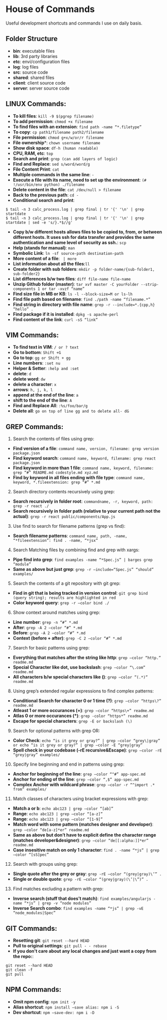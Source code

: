 # House of Commands

Useful development shortcuts and commands I use on daily basis. 

## Folder Structure
- **bin**: executable files
- **lib**: 3rd party libraries
- **etc**: envi/configuration files
- **log**: log files
- **src**: source code
- **shared**: shared files
- **client**: client source code
- **server**: server source code

## LINUX Commands:
- **To kill files**: ```kill -9 $(pgrep filename)```
- **To add permission**: ```chmod +x filename```
- **To find files with an extension**: ```find path -name “*.filetype”```
- **To copy**: ```cp path1/filename path2/filename```
- **File permission**: ```chmod g+x/w/or/r filename```
- **File ownership***: ```chown username filename```
- **Show disk space**: ```df-h (human readable)```
- **CPU, RAM, etc**: ```top```
- **Search and print**: ```grep (can add layers of logic)```
- **Find and Replace**: ```sed s/word/word/g```
- **File Content Print**: ```cat```
- **Multiple commands in the same line**: ```- ```
- **Execute a file with its name, need to set up the environment**: ```(# !/usr/bin/env python) ./filename ```
- **Delete content in the file**: ```cat /dev/null > filename```
- **Back to the previous path**: ```cd -```
- **Conditional search and print**:
```
$ tail -n 3 calc_process.log | grep final | tr '{' '\n' | grep startdate
$ tail -n 3 calc_process.log | grep final | tr '{' '\n' | grep startdate | sed -e 's/}.*$//g'
```
- **Copy b/w different hosts allows files to be copied to, from, or between different hosts. It uses ssh for data transfer and provides the same authentication and same level of security as ssh.**: ```scp```
- **Help (stands for manual)**: ```man```
- **Symbolic Link**: ```ln -sf source-path destination-path```
- **More content of a file**: ``` | more```
- **List information about all the files**:``` ll ```
- **Create folder with sub folders**: ```mkdir -p folder-name/{sub-folder1, sub-folder2}```
- **List differences b/w two files**: ```diff file-name file-name```
- **Unzip Github folder (master)**: ```tar xvf master -C yourFolder --strip-components 1 or tar -xvzf “name”```
- **Find size file in MB or KB**: ```ls -l --block-size=M or ls-lh```
- **Find file path based on filename**: ```find ./path -name “filename.*”```
- **Find string in directory with file name**: ```grep -r --include=*.{cpp,h} “hello” .```
- **Find package if it is installed**: ```dpkg -s apache-perl```
- **Find content of the link**: ```curl -sS “link”```

## VIM Commands:
- **To find text in VIM**: ```/ or ? text```
- **Go to bottom**: ```Shift +G```
- **Go to top**: ```gg or Shift + gg```
- **Line numbers**: ```:set nu```
- **Helper & Setter**: ```:help and :set```
- **delete**: ```d```
- **delete word**: ```dw```
- **delete a character**: ```x```
- **arrows**: ```h, j, k, l```
- **append at the end of the line**: ```a```
- **shift to the end of the line**: ```A```
- **Find and Replace All**: ```:%s/foo/bar/g```
- **Delete all**: ```go on top of line gg and to delete all- dG```

## GREP Commands:
1. Search the contents of files using grep:

- **Find version of a file**: ```command name, version, filename: grep version package.json```
- **Find keyword search**: ```command name, keyword, filename: grep react package.json```
- **Find keyword in more than 1 file**: ```command name, keyword, filename: grep “#” README.md codestyle.md xyz.md```
- **Find by keyword in all files ending with file type**: ```command name, keyword, *.fileextension: grep “#” *.md```
 
2. Search directory contents recursively using grep:

- **Search recursively in folder root**: ```commandname, -r, keyword, path: grep -r react ./```
- **Search recursively in folder path (relative to your current path not the actual)**: ```grep -r react public/components/App.js```
 
3. Use find to search for filename patterns (grep vs find):

- **Search filename patterns**: ```command name, path, -name, “*fileextension”: find . -name, “*jsx”```
 
4. Search Matching files by combining find and grep with xargs:

- **Pipe find into grep**: ```find examples -name “*Spec.js” | barges grep “module”```
- **Same as above but just grep**: ```grep -r —include=“Spec.js” “should” examples/```

5. Search the contents of a git repository with git grep:

- **Find in git that is being tracked in version control**: ```git grep bind (query string); results are highlighted in red```
- **Color keyword query**: ```grep -r —color bind ./```
 
6. Show context around matches using grep:

- **Line number**: ```grep -n “#” *.md```
- **After**: ```grep -A 2 —color “#” *.md```
- **Before**: ```grep -A 2 —color “#” *.md```
- **Context (before + after)**: ```grep -C 2 —color “#” *.md```
               
7. Search for basic patterns using grep:

- **Everything that matches after the string like http**: ```grep —color “http.” readme.md```
- **Special Character like dot, use backslash**: ```grep —color “\.com” readme.md```
- **All characters b/w special characters like ()**: ```grep —color ”(.*)” readme.md```
 
8. Using grep’s extended regular expressions to find complex patterns:

- **Conditional Search for character 0 or 1 time (?)**: ```grep —color “https\?” readme.md```
- **Atleast 1 or more occurances (+)**: ```grep —color “https\+” readme.md```
- **Atlas 0 or more occurances (*)**: ```grep -color “https*” readme.md```
- **Escape for special characters**: ```grep -E or backslash (\)```
               
9. Search for optional patterns with grep OR:

- **Color Check**: ```echo “is it grey or gray?” | grep —color “grey\|gray” or echo “is it grey or gray?” | grep —color -E “grey|gray”```
- **Spell check in your codebase (-rE recursive&Escape)**: ```grep —color -rE “grey|gray” examples/```
 
10. Specify line beginning and end in patterns using grep:

- **Anchor for beginning of the line**: ```grep —color “^#” app-spec.md```
- **Anchor for ending of the line**: ```grep —color “,$” app-spec.md```
- **Complex Anchor with wildcard phrase**: ```grep —color -r “^import .* from” examples/```
 
11. Match classes of characters using bracket expressions with grep:

- **Match a or b**: ```echo abc123 | grep —color “[ab]”```
- **Range**: ```echo abc123 | grep —color “[a-z]”```
- **Range**: ```echo abc123 | grep —color “[1-9]”```
- **Match word with some pattern (matches designer and developer)**: ```grep —color “de[a-z]*er” readme.md ```
- **Same as above but don’t have to explicit define the character range (matches developer&designer)**: ```grep —color “de[[:alpha:]]*er” readme.md```
- **Case insesitive match on only 1 character**: ```find . -name “*js” | grep —color “[sS]pec”```

12. Search with groups using grep:

- **Single quote after the grey or gray**: ```grep -rE —color “(grey|gray)\’” .```
- **Single or double quote**: ```grep -rE —color “(grey|gray)(\’|\”)” .```
 
13. Find matches excluding  a pattern with grep:

- **Inverse search (stuff that does’t match)**: ```find examples/angularjs -name “*js” | grep -v “node modules”```
- **Inverse Search combo**: ```find examples -name “*js” | grep -vE “node_modules|Spec”```


## GIT Commands:
- **Resetting git**: ```git reset --hard HEAD```
- **Pull to original settings**: ```git pull - - rebase```
- **If you don't care about any local changes and just want a copy from the repo:**:
```
git reset --hard HEAD
git clean -f
git pull
```

## NPM Commands:
- **Omit npm config**: ```npm init -y```
- **Alias shortcut**: ```npm install —save alias: npm i -S```
- **Dev shortcut**: ```npm —save-dev: npm i -D```

